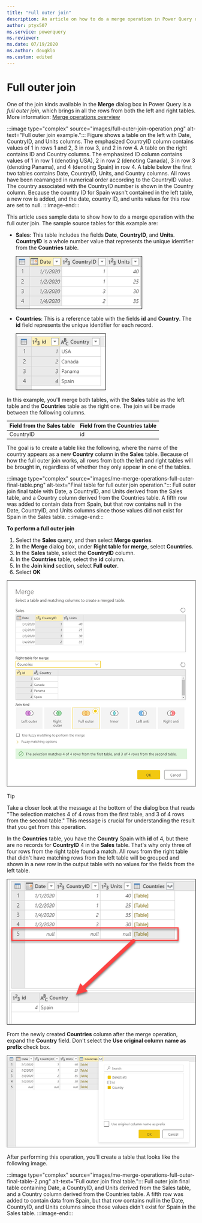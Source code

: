 ```yaml
---
title: "Full outer join"
description: An article on how to do a merge operation in Power Query using the full outer join kind. 
author: ptyx507
ms.service: powerquery
ms.reviewer: 
ms.date: 07/19/2020
ms.author: dougklo
ms.custom: edited
---
```


# Full outer join

One of the join kinds available in the **Merge** dialog box in Power Query is a *full outer join*, which brings in all the rows from both the left and right tables. More information: [Merge operations overview](merge-queries-overview.md)

:::image type="complex" source="images/full-outer-join-operation.png" alt-text="Full outer join example.":::
   Figure shows a table on the left with Date, CountryID, and Units columns. The emphasized CountryID column contains values of 1 in rows 1 and 2, 3 in row 3, and 2 in row 4. A table on the right contains ID and Country columns. The emphasized ID column contains values of 1 in row 1 (denoting USA), 2 in row 2 (denoting Canada), 3 in row 3 (denoting Panama), and 4 (denoting Spain) in row 4. A table below the first two tables contains Date, CountryID, Units, and Country columns. All rows have been rearranged in numerical order according to the CountryID value. The country associated with the CountryID number is shown in the Country column. Because the country ID for Spain wasn't contained in the left table, a new row is added, and the date, country ID, and units values for this row are set to null.
:::image-end:::

This article uses sample data to show how to do a merge operation with the full outer join. The sample source tables for this example are:

* **Sales**: This table includes the fields **Date**, **CountryID**, and **Units**. **CountryID** is a whole number value that represents the unique identifier from the **Countries** table.

   ![Sales table containing Date, CountryID, and Units columns, with CountryID set to 1 in rows 1 and 2, 3 in row 3, and 2 in row 4.](images/me-merge-operations-full-outer-join-sales-table.png "Sales table containing Date, CountryID, and Units columns, with the CountryID set to 1 in rows 1 and 2, 3 in row 3, and 2 in row 4")

* **Countries**: This is a reference table with the fields **id** and **Country**. The **id** field represents the unique identifier for each record.

   ![Countries table containing id and Country columns, with id set to 1 in row 1, 2 in row 2, 3 in row 3, and 4 in row 4.](images/me-merge-operations-full-outer-join-countries-table.png "Countries table containing id and Country columns, with id set to 1 in row 1, 2 in row 2, 3 in row 3, and 4 in row 4")

In this example, you'll merge both tables, with the **Sales** table as the left table and the **Countries** table as the right one. The join will be made between the following columns.

|Field from the Sales table| Field from the Countries table|
|-----------|------------------|
|CountryID|id|

The goal is to create a table like the following, where the name of the country appears as a new **Country** column in the **Sales** table. Because of how the full outer join works, all rows from both the left and right tables will be brought in, regardless of whether they only appear in one of the tables.

:::image type="complex" source="images/me-merge-operations-full-outer-final-table.png" alt-text="Final table for full outer join operation.":::
   Full outer join final table with Date, a CountryID, and Units derived from the Sales table, and a Country column derived from the Countries table. A fifth row was added to contain data from Spain, but that row contains null in the Date, CountryID, and Units columns since those values did not exist for Spain in the Sales table.
:::image-end:::

<!--markdownlint-disable MD036-->
**To perform a full outer join**
<!--markdownlint-enable MD036-->
1. Select the **Sales** query, and then select **Merge queries**.
2. In the **Merge** dialog box, under **Right table for merge**, select **Countries**.
3. In the **Sales** table, select the **CountryID** column.
4. In the **Countries** table, select the **id** column.
5. In the **Join kind** section, select **Full outer**.
6. Select **OK**

![Merge dialog box showing the results of following the previous full outer join procedure.](images/me-merge-operations-full-outer-merge-window.png "Merge dialog box showing the results of following the previous full outer join procedure")

>[!TIP]
>Take a closer look at the message at the bottom of the dialog box that reads "The selection matches 4 of 4 rows from the first table, and 3 of 4 rows from the second table." This message is crucial for understanding the result that you get from this operation.

In the **Countries** table, you have the **Country** Spain with **id** of 4, but there are no records for **CountryID** 4 in the **Sales** table. That's why only three of four rows from the right table found a match. All rows from the right table that didn't have matching rows from the left table will be grouped and shown in a new row in the output table with no values for the fields from the left table.

![No matching rows for Spain on left table for full outer join, so the Date CountryID and Units values for Spain are set to null.](images/me-merge-operations-full-outer-no-matching-rows.png "No matching rows for Spain on left table for full outer join, so the Date CountryID and Units values for Spain are set to null")

From the newly created **Countries** column after the merge operation, expand the **Country** field. Don't select the **Use original column name as prefix** check box.

![Expand table column for Country.](images/me-merge-operations-full-outer-expand-field.png "Expand table column for Country")

After performing this operation, you'll create a table that looks like the following image.

:::image type="complex" source="images/me-merge-operations-full-outer-final-table-2.png" alt-text="Full outer join final table.":::
   Full outer join final table containing Date, a CountryID, and Units derived from the Sales table, and a Country column derived from the Countries table. A fifth row was added to contain data from Spain, but that row contains null in the Date, CountryID, and Units columns since those values didn't exist for Spain in the Sales table.
:::image-end:::

